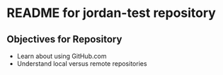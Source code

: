 # README for jordan-test repository
## Objectives for Repository

* Learn about using GitHub.com
* Understand local versus remote repositories
